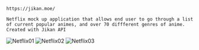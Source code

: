 ```
https://jikan.moe/
```
```
Netflix mock up application that allows end user to go through a list of current popular animes, and over 70 diffferent genres of anime. Created with Jikan API
```
![Netflix01](https://user-images.githubusercontent.com/35810850/178550644-a2b531fb-7614-4299-aaaf-1ecb29ebd34a.jpg)
![Netflix02](https://user-images.githubusercontent.com/35810850/178550649-4aa75c6e-c5fc-4afb-9f25-050be5d87927.png)
![Netflix03](https://user-images.githubusercontent.com/35810850/178550655-aff6c889-afa0-464a-be89-ed6b0c8785fd.png)
